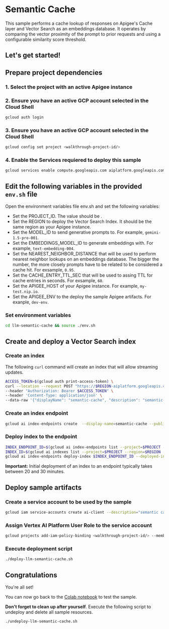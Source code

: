 # Semantic Cache

This sample performs a cache lookup of responses on Apigee's Cache layer and Vector Search as an embeddings database. It operates by comparing the vector proximity of the prompt to prior requests and using a configurable similarity score threshold.

Let's get started!
---

## Prepare project dependencies

### 1. Select the project with an active Apigee instance

<walkthrough-project-setup></walkthrough-project-setup>

### 2. Ensure you have an active GCP account selected in the Cloud Shell

```sh
gcloud auth login
```

### 3. Ensure you have an active GCP account selected in the Cloud Shell

```sh
gcloud config set project <walkthrough-project-id/>
```

### 4. Enable the Services requiered to deploy this sample

```sh
gcloud services enable compute.googleapis.com aiplatform.googleapis.com storage.googleapis.com integrations.googleapis.com  --project <walkthrough-project-id/>
```

## Edit the following variables in the provided `env.sh` file

Open the environment variables file <walkthrough-editor-open-file filePath="llm-semantic-cache/env.sh">env.sh</walkthrough-editor-open-file> and set the following variables:

* Set the <walkthrough-editor-select-regex filePath="llm-semantic-cache/env.sh" regex="PROJECT_ID_TO_SET">PROJECT_ID</walkthrough-editor-select-regex>. The value should be <walkthrough-project-id/>.
* Set the <walkthrough-editor-select-regex filePath="llm-semantic-cache/env.sh" regex="REGION_TO_SET">REGION</walkthrough-editor-select-regex> to deploy the Vector Search Index. It should be the same region as your Apigee instance.
* Set the <walkthrough-editor-select-regex filePath="llm-semantic-cache/env.sh" regex="MODEL_ID_TO_SET">MODEL_ID</walkthrough-editor-select-regex> to send generative prompts to. For example, `gemini-1.5-pro-001`.
* Set the <walkthrough-editor-select-regex filePath="llm-semantic-cache/env.sh" regex="EMBEDDINGS_MODEL_ID_TO_SET">EMBEDDINGS_MODEL_ID</walkthrough-editor-select-regex> to generate embeddings with. For example, `text-embedding-004`.
* Set the <walkthrough-editor-select-regex filePath="llm-semantic-cache/env.sh" regex="NEAREST_NEIGHBOR_DISTANCE_TO_SET">NEAREST_NEIGHBOR_DISTANCE</walkthrough-editor-select-regex> that will be used to perform nearest neighbor lookups on an embeddings database. The bigger the number, the more closely prompts have to be related to be considered a cache hit. For exsample, `0.95`.
* Set the <walkthrough-editor-select-regex filePath="llm-semantic-cache/env.sh" regex="CACHE_ENTRY_TTL_SEC_TO_SET">CACHE_ENTRY_TTL_SEC</walkthrough-editor-select-regex> that will be used to assing TTL for cache entries in seconds.  For exsample, `60`.
* Set the <walkthrough-editor-select-regex filePath="llm-semantic-cache/env.sh" regex="APIGEE_HOST_TO_SET">APIGEE_HOST</walkthrough-editor-select-regex> of your Apigee instance. For example, `my-test.nip.io`.
* Set the <walkthrough-editor-select-regex filePath="llm-semantic-cache/env.sh" regex="APIGEE_ENV_TO_SET">APIGEE_ENV</walkthrough-editor-select-regex> to the deploy the sample Apigee artifacts. For exanple, `dev-env`.

### Set environment variables

```sh
cd llm-semantic-cache && source ./env.sh
```

## Create and deploy a Vector Search index

### Create an index

The following `curl` command will create an index that will allow streaming updates.

```sh
ACCESS_TOKEN=$(gcloud auth print-access-token) \
curl --location --request POST "https://$REGION-aiplatform.googleapis.com/v1/projects/$PROJECT/locations/$REGION/indexes" \
--header "Authorization: Bearer $ACCESS_TOKEN" \
--header 'Content-Type: application/json' \
--data-raw '{"displayName": "semantic-cache", "description": "semantic-cache", "metadata": {"config": {"dimensions": "768","approximateNeighborsCount": 150,"distanceMeasureType": "DOT_PRODUCT_DISTANCE","featureNormType": "NONE","algorithmConfig": {"treeAhConfig": {"leafNodeEmbeddingCount": "10000","fractionLeafNodesToSearch": 0.05}},"shardSize": "SHARD_SIZE_MEDIUM"},},"indexUpdateMethod": "STREAM_UPDATE"}'
```
### Create an index endpoint

```sh
gcloud ai index-endpoints create  --display-name=semantic-cache --public-endpoint-enabled --region=$REGION --project=$PROJECT
```

### Deploy index to the endpoint

```sh
INDEX_ENDPOINT_ID=$(gcloud ai index-endpoints list --project=$PROJECT --region=$REGION --format="json" | jq -c -r '.[] | select(.displayName="semantic-cache") | .name | split("/") | .[5]') \
INDEX_ID=$(gcloud ai indexes list --project=$PROJECT --region=$REGION --format="json" | jq -c -r '.[] | select(.displayName="semantic-cache") | .name | split("/") | .[5]') \
gcloud ai index-endpoints deploy-index $INDEX_ENDPOINT_ID --deployed-index-id=semantic_cache --display-name=semantic-cache --index=$INDEX_ID --region=$REGION --project=$PROJECT
```

**Important:** Initial deployment of an index to an endpoint typically takes between 20 and 30 minutes.

## Deploy sample artifacts

### Create a service account to be used by the sample

```sh
gcloud iam service-accounts create ai-client --description="semantic cache client" --display-name="ai-client"
```

### Assign Vertex AI Platform User Role to the service account

```sh
gcloud projects add-iam-policy-binding <walkthrough-project-id/> --member="serviceAccount:ai-client@<walkthrough-project-id/>.iam.gserviceaccount.com" --role="roles/aiplatform.user"
```

### Execute deployment script

```sh
./deploy-llm-semantic-cache.sh
```

## Congratulations

<walkthrough-conclusion-trophy></walkthrough-conclusion-trophy>

You're all set!

You can now go back to the [Colab notebook](https://github.com/ra2085/apigee-samples/blob/main/llm-semantic-cache/llm_semantic_cache_v1.ipynb) to test the sample.

**Don't forget to clean up after yourself**. Execute the following script to undeploy and delete all sample resources.
```sh
./undeploy-llm-semantic-cache.sh
```